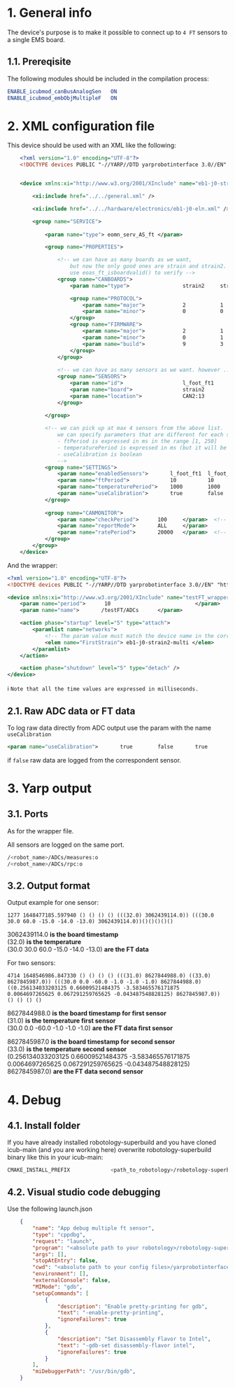 # 1. General info
The device's purpose is to make it possible to connect up to `4 FT` sensors to a single EMS board.

## 1.1. Prereqisite
The following modules should be included in the compilation process:

```cmake
ENABLE_icubmod_canBusAnalogSen   ON
ENABLE_icubmod_embObjMultipleF   ON
```

# 2. XML configuration file

This device should be used with an XML like the following:

```xml
    <?xml version="1.0" encoding="UTF-8"?>
    <!DOCTYPE devices PUBLIC "-//YARP//DTD yarprobotinterface 3.0//EN" "http://www.yarp.it/DTD/yarprobotinterfaceV3.0.dtd">


    <device xmlns:xi="http://www.w3.org/2001/XInclude" name="eb1-j0-strain2-multi" type="embObjMultipleFTsensors">

        <xi:include href="../../general.xml" />

        <xi:include href="../../hardware/electronics/eb1-j0-eln.xml" />

        <group name="SERVICE">
            
            <param name="type"> eomn_serv_AS_ft </param>

            <group name="PROPERTIES">

                <!-- we can have as many boards as we want, 
                    but now the only good ones are strain and strain2. 
                    use eoas_ft_isboardvalid() to verify -->
                <group name="CANBOARDS">
                    <param name="type">                 strain2     strain      </param>

                    <group name="PROTOCOL">
                        <param name="major">            2           1           </param>    
                        <param name="minor">            0           0           </param>     
                    </group>                    
                    <group name="FIRMWARE">
                        <param name="major">            2           1           </param>    
                        <param name="minor">            0           1           </param> 
                        <param name="build">            9           3           </param>
                    </group>
                </group>
                
                <!-- we can have as many sensors as we want. however ... -->
                <group name="SENSORS">
                    <param name="id">                   l_foot_ft1      l_foot_ft2      l_foot_ft3  </param>
                    <param name="board">                strain2         strain2         strain      </param>
                    <param name="location">             CAN2:13         CAN1:12         CAN2:11     </param>
                </group>                
            
            </group>

            <!-- we can pick up at max 4 sensors from the above list. 
                we can specify parameters that are different for each sensor 
                - ftPeriod is expressed in ms in the range [1, 250]
                - temperaturePeriod is expressed in ms (but it will be used in seconds).
                - useCalibration is boolean
                -->
            <group name="SETTINGS">        
                <param name="enabledSensors">       l_foot_ft1  l_foot_ft2  l_foot_ft3      </param>
                <param name="ftPeriod">             10          10          10              </param> <!-- ms -->
                <param name="temperaturePeriod">    1000        1000        0               </param> <!-- ms -->
                <param name="useCalibration">       true        false       true            </param>           
            </group>       
        
            <group name="CANMONITOR">        
                <param name="checkPeriod">      100     </param>  <!-- ms -->
                <param name="reportMode">       ALL     </param>
                <param name="ratePeriod">       20000   </param>  <!-- ms -->
            </group>    
        </group>
    </device>
```
And the wrapper:


```xml
<?xml version="1.0" encoding="UTF-8"?>
<!DOCTYPE devices PUBLIC "-//YARP//DTD yarprobotinterface 3.0//EN" "http://www.yarp.it/DTD/yarprobotinterfaceV3.0.dtd">

<device xmlns:xi="http://www.w3.org/2001/XInclude" name="testFT_wrapper" type="multipleanalogsensorsserver">
    <param name="period">      10                           </param>
    <param name="name">       /testFT/ADCs      </param>

    <action phase="startup" level="5" type="attach">
        <paramlist name="networks">
            <!-- The param value must match the device name in the corresponding body_part-ebX-jA_B-strain.xml file -->
            <elem name="FirstStrain"> eb1-j0-strain2-multi </elem>
        </paramlist>
    </action>

    <action phase="shutdown" level="5" type="detach" />
</device>
```

ℹ️ `Note that all the time values are expressed in milliseconds.`

## 2.1. Raw ADC data or FT data
To log raw data directly from ADC output use the param with the name `useCalibration`

```xml
<param name="useCalibration">       true        false       true            </param>           
```

if `false` raw data are logged from the correspondent sensor.


# 3. Yarp output

## 3.1. Ports

As for the wrapper file.

All sensors are logged on the same port.  

```bash
/<robot_name>/ADCs/measures:o 
/<robot_name>/ADCs/rpc:o

```

## 3.2. Output format

Output example for one sensor:  
```
1277 1648477185.597940 () () () () (((32.0) 3062439114.0)) (((30.0 30.0 60.0 -15.0 -14.0 -13.0) 3062439114.0))()()()()()  
```

3062439114.0 **is the board timestamp**  
(32.0) **is the temperature**    
(30.0 30.0 60.0 -15.0 -14.0 -13.0) **are the FT data**  

For two sensors:
```
4714 1648546986.847330 () () () () (((31.0) 8627844988.0) ((33.0) 8627845987.0)) (((30.0 0.0 -60.0 -1.0 -1.0 -1.0) 8627844988.0) ((0.256134033203125 0.66009521484375 -3.583465576171875 0.0064697265625 0.067291259765625 -0.043487548828125) 8627845987.0)) () () () ()
```
8627844988.0 **is the board timestamp for first sensor**  
(31.0) **is the temperature first sensor**    
(30.0 0.0 -60.0 -1.0 -1.0 -1.0) **are the FT data first sensor**  

8627845987.0 **is the board timestamp for second sensor**  
(33.0) **is the temperature second sensor**    
(0.256134033203125 0.66009521484375 -3.583465576171875 0.0064697265625 0.067291259765625 -0.043487548828125) 8627845987.0) **are the FT data second sensor**  

# 4. Debug

## 4.1. Install folder
If you have already installed robotology-superbuild and you have cloned icub-main (and you are working here) overwrite robotology-superbuild binary like this in your icub-main:
```bash
CMAKE_INSTALL_PREFIX             <path_to_robotology>/robotology-superbuild/build/install
``` 

## 4.2. Visual studio code debugging
Use the following launch.json
```json
    {
        "name": "App debug multiple ft sensor",
        "type": "cppdbg",
        "request": "launch",
        "program": "<absolute path to your robotology>/robotology-superbuild/build/install/bin/yarprobotinterface",
        "args": [],
        "stopAtEntry": false,
        "cwd": "<absolute path to your config files>/yarprobotinterface-config-multiple",
        "environment": [],
        "externalConsole": false,
        "MIMode": "gdb",
        "setupCommands": [
            {
                "description": "Enable pretty-printing for gdb",
                "text": "-enable-pretty-printing",
                "ignoreFailures": true
            },
            {
                "description": "Set Disassembly Flavor to Intel",
                "text": "-gdb-set disassembly-flavor intel",
                "ignoreFailures": true
            }
        ],
        "miDebuggerPath": "/usr/bin/gdb",
    }
```